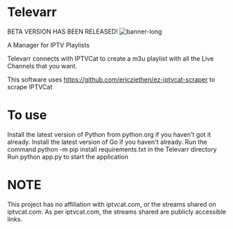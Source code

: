 # Televarr
BETA VERSION HAS BEEN RELEASED!
![banner-long](https://user-images.githubusercontent.com/68285175/152645105-1b2abb03-4cf9-4698-acaf-862ec274a8b3.png)

A Manager for IPTV Playlists

Televarr connects with IPTVCat to create a m3u playlist with all the Live Channels that you want.

This software uses https://github.com/ericziethen/ez-iptvcat-scraper to scrape IPTVCat

# To use
Install the latest version of Python from python.org if you haven't got it already.
Install the latest version of Go if you haven't already.
Run the command python -m pip install requirements.txt in the Televarr directory
Run python app.py to start the application

# NOTE
This project has no affiliation with iptvcat.com, or the streams shared on iptvcat.com. As per iptvcat.com, the streams shared are publicly accessible links.
